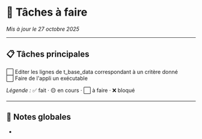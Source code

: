 # 🧾 Tâches à faire

_Mis à jour le 27 octobre 2025_

---

## 📋 Tâches principales

⬜ Editer les lignes de t_base_data correspondant à un critère donné  
⬜ Faire de l'appli un exécutable

_Légende :_ ✅ fait · 🟡 en cours · ⬜ à faire · ❌ bloqué

---

## 🧠 Notes globales

-
